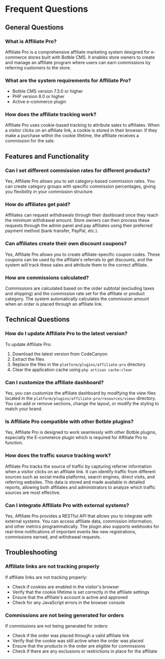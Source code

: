 # Frequent Questions

## General Questions

### What is Affiliate Pro?

Affiliate Pro is a comprehensive affiliate marketing system designed for e-commerce stores built with Botble CMS. It enables store owners to create and manage an affiliate program where users can earn commissions by referring customers to the store.

### What are the system requirements for Affiliate Pro?

- Botble CMS version 7.3.0 or higher
- PHP version 8.0 or higher
- Active e-commerce plugin

### How does the affiliate tracking work?

Affiliate Pro uses cookie-based tracking to attribute sales to affiliates. When a visitor clicks on an affiliate link, a cookie is stored in their browser. If they make a purchase within the cookie lifetime, the affiliate receives a commission for the sale.

## Features and Functionality

### Can I set different commission rates for different products?

Yes, Affiliate Pro allows you to set category-based commission rates. You can create category groups with specific commission percentages, giving you flexibility in your commission structure.

### How do affiliates get paid?

Affiliates can request withdrawals through their dashboard once they reach the minimum withdrawal amount. Store owners can then process these requests through the admin panel and pay affiliates using their preferred payment method (bank transfer, PayPal, etc.).

### Can affiliates create their own discount coupons?

Yes, Affiliate Pro allows you to create affiliate-specific coupon codes. These coupons can be used by the affiliate's referrals to get discounts, and the system will track these sales and attribute them to the correct affiliate.

### How are commissions calculated?

Commissions are calculated based on the order subtotal (excluding taxes and shipping) and the commission rate set for the affiliate or product category. The system automatically calculates the commission amount when an order is placed through an affiliate link.

## Technical Questions

### How do I update Affiliate Pro to the latest version?

To update Affiliate Pro:
1. Download the latest version from CodeCanyon
2. Extract the files
3. Replace the files in the `platform/plugins/affiliate-pro` directory
4. Clear the application cache using `php artisan cache:clear`

### Can I customize the affiliate dashboard?

Yes, you can customize the affiliate dashboard by modifying the view files located in the `platform/plugins/affiliate-pro/resources/views` directory. You can add or remove sections, change the layout, or modify the styling to match your brand.

### Is Affiliate Pro compatible with other Botble plugins?

Yes, Affiliate Pro is designed to work seamlessly with other Botble plugins, especially the E-commerce plugin which is required for Affiliate Pro to function.

### How does the traffic source tracking work?

Affiliate Pro tracks the source of traffic by capturing referrer information when a visitor clicks on an affiliate link. It can identify traffic from different sources such as social media platforms, search engines, direct visits, and referring websites. This data is stored and made available in detailed reports, allowing both affiliates and administrators to analyze which traffic sources are most effective.

### Can I integrate Affiliate Pro with external systems?

Yes, Affiliate Pro provides a RESTful API that allows you to integrate with external systems. You can access affiliate data, commission information, and other metrics programmatically. The plugin also supports webhooks for real-time notifications of important events like new registrations, commissions earned, and withdrawal requests.

## Troubleshooting

### Affiliate links are not tracking properly

If affiliate links are not tracking properly:
- Check if cookies are enabled in the visitor's browser
- Verify that the cookie lifetime is set correctly in the affiliate settings
- Ensure that the affiliate's account is active and approved
- Check for any JavaScript errors in the browser console

### Commissions are not being generated for orders

If commissions are not being generated for orders:
- Check if the order was placed through a valid affiliate link
- Verify that the cookie was still active when the order was placed
- Ensure that the products in the order are eligible for commissions
- Check if there are any exclusions or restrictions in place for the affiliate
